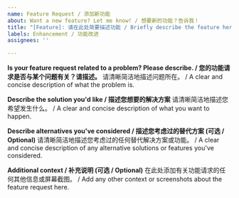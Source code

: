 ```yaml
---
name: Feature Request / 添加新功能
about: Want a new feature? Let me know! / 想要新的功能？告诉我！
title: "[Feature]: 请在此处简要描述功能 / Briefly describe the feature here"
labels: Enhancement / 功能改进
assignees: ''

---
```


**Is your feature request related to a problem? Please describe. / 您的功能请求是否与某个问题有关？请描述。**
请清晰简洁地描述问题所在。 / A clear and concise description of what the problem is.
<!-- 例如：我总是觉得 [...] 很麻烦 / e.g. I'm always frustrated when [...] -->

**Describe the solution you'd like / 描述您想要的解决方案**
请清晰简洁地描述您希望发生什么。 / A clear and concise description of what you want to happen.
<!-- 例如：添加一个按钮，可以 [...] / e.g., Add a button that allows [...] -->

**Describe alternatives you've considered / 描述您考虑过的替代方案 (可选 / Optional)**
请清晰简洁地描述您考虑过的任何替代解决方案或功能。 / A clear and concise description of any alternative solutions or features you've considered.

**Additional context / 补充说明 (可选 / Optional)**
在此处添加有关功能请求的任何其他信息或屏幕截图。 / Add any other context or screenshots about the feature request here.
<!-- 例如：提供一些示例、使用场景或实现思路 / e.g., Provide some examples, use cases, or implementation ideas -->
